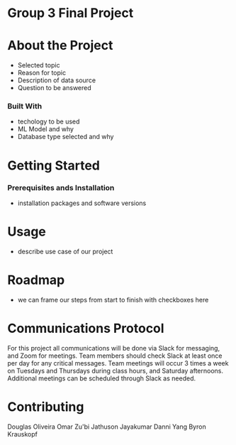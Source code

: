 # Group 3 Final Project

# About the Project
- Selected topic
- Reason for topic
- Description of data source
- Question to be answered

### Built With 
- techology to be used
- ML Model and why
- Database type selected and why

# Getting Started

### Prerequisites ands Installation
- installation packages and software versions

# Usage
- describe use case of our project

# Roadmap
- we can frame our steps from start to finish with checkboxes here

# Communications Protocol
For this project all communications will be done via Slack for messaging, and Zoom for meetings. Team members should check Slack at least once per day for any critical messages. Team meetings will occur 3 times a week on Tuesdays and Thursdays during class hours, and Saturday afternoons. Additional meetings can be scheduled through Slack as needed. 

# Contributing
Douglas Oliveira
Omar Zu'bi
Jathuson Jayakumar
Danni Yang
Byron Krauskopf 
